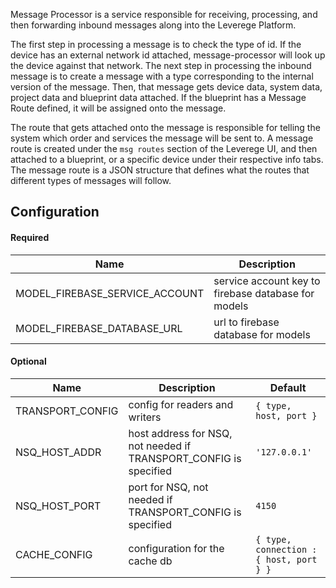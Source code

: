 
Message Processor is a service responsible for receiving, processing, and then forwarding inbound messages along into the Leverege Platform. 

The first step in processing a message is to check the type of id. If the device has an external network id attached, message-processor will look up the device against that network. The next step in processing the inbound message is to create a message with a type corresponding to the internal version of the message. Then, that message gets device data, system data, project data and blueprint data attached. If the blueprint has a Message Route defined, it will be assigned onto the message.

The route that gets attached onto the message is responsible for telling the system which order and services the message will be sent to. A message route is created under the `msg routes` section of the Leverege UI, and then attached to a blueprint, or a specific device under their respective info tabs. The message route is a JSON structure that defines what the routes that different types of messages will follow.

## Configuration

#### Required 

| Name | Description |
| ---- | ----------- |
| MODEL_FIREBASE_SERVICE_ACCOUNT | service account key to firebase database for models |
| MODEL_FIREBASE_DATABASE_URL | url to firebase database for models |

#### Optional

| Name | Description | Default | 
| ---- | ----------- | ------- |
| TRANSPORT_CONFIG | config for readers and writers | `{ type, host, port }` |
| NSQ_HOST_ADDR | host address for NSQ, not needed if TRANSPORT_CONFIG is specified | `'127.0.0.1'` |
| NSQ_HOST_PORT | port for NSQ, not needed if TRANSPORT_CONFIG is specified | `4150` |
| CACHE_CONFIG | configuration for the cache db | `{ type, connection : { host, port } }` |
